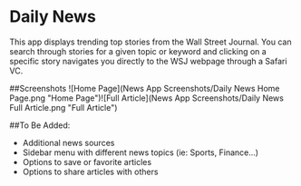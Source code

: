 # Daily News
This app displays trending top stories from the Wall Street Journal. You can search through stories for a given topic or keyword and clicking on a specific story navigates you directly to the WSJ webpage through a Safari VC.


##Screenshots
![Home Page](News App Screenshots/Daily News Home Page.png "Home Page")![Full Article](News App Screenshots/Daily News Full Article.png "Full Article")




##To Be Added:
* Additional news sources
* Sidebar menu with different news topics (ie: Sports, Finance...)
* Options to save or favorite articles
* Options to share articles with others